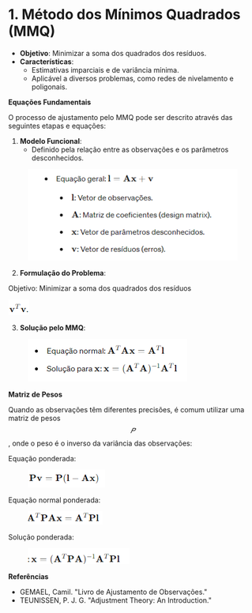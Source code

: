 # 1. Método dos Mínimos Quadrados (MMQ)



* **Objetivo**: Minimizar a soma dos quadrados dos resíduos.
* **Características**:
  * Estimativas imparciais e de variância mínima.
  * Aplicável a diversos problemas, como redes de nivelamento e poligonais.

**Equações Fundamentais**

O processo de ajustamento pelo MMQ pode ser descrito através das seguintes etapas e equações:

1. **Modelo Funcional**:
   * Definido pela relação entre as observações e os parâmetros desconhecidos.

<figure><img src=".gitbook/assets/image (2).png" alt=""><figcaption></figcaption></figure>

2. **Formulação do Problema**:

Objetivo: Minimizar a soma dos quadrados dos resíduos&#x20;

![](<.gitbook/assets/image (1) (1) (1) (1).png>)

3. **Solução pelo MMQ**:

<figure><img src=".gitbook/assets/image (2) (1).png" alt=""><figcaption></figcaption></figure>

**Matriz de Pesos**

Quando as observações têm diferentes precisões, é comum utilizar uma matriz de pesos $$𝑃$$, onde o peso é o inverso da variância das observações:

Equação ponderada:

<figure><img src=".gitbook/assets/image (3).png" alt=""><figcaption></figcaption></figure>

Equação normal ponderada:

<figure><img src=".gitbook/assets/image (4).png" alt=""><figcaption></figcaption></figure>

Solução ponderada:

<figure><img src=".gitbook/assets/image (5).png" alt=""><figcaption></figcaption></figure>

**Referências**

* GEMAEL, Camil. "Livro de Ajustamento de Observações."
* TEUNISSEN, P. J. G. "Adjustment Theory: An Introduction."
